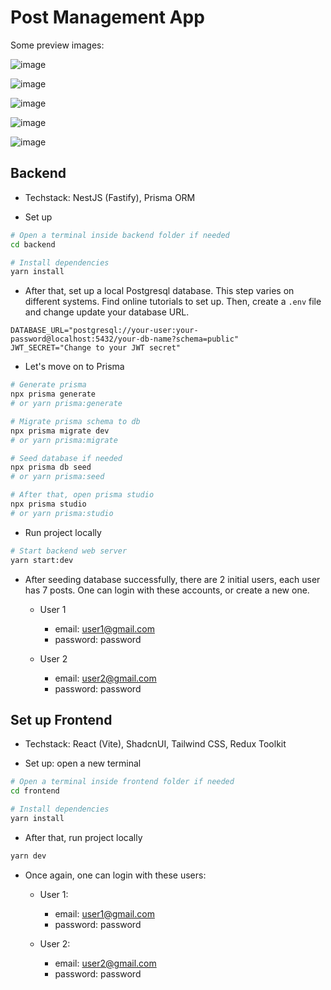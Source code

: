 # Post Management App

Some preview images:

![image](https://github.com/nguyenhieptech/post-management-app/assets/48057064/63fe6372-0c0f-44c9-a455-ac718014fe58)

![image](https://github.com/nguyenhieptech/post-management-app/assets/48057064/8ec27161-a86d-414a-8042-e0740c4535f3)

![image](https://github.com/nguyenhieptech/post-management-app/assets/48057064/b79b2dd5-2fd2-4dac-ae4c-4ad367089a24)

![image](https://github.com/nguyenhieptech/post-management-app/assets/48057064/8c3dfd17-5a93-4d73-a903-ee182f2e92b2)

![image](https://github.com/nguyenhieptech/post-management-app/assets/48057064/5388fe68-d456-4b96-b610-0a3af294e387)


## Backend

- Techstack: NestJS (Fastify), Prisma ORM

- Set up

```bash
# Open a terminal inside backend folder if needed
cd backend

# Install dependencies
yarn install
```

- After that, set up a local Postgresql database. This step varies on different systems. Find online tutorials to set up. Then, create a `.env` file and change update your database URL.

```env
DATABASE_URL="postgresql://your-user:your-password@localhost:5432/your-db-name?schema=public"
JWT_SECRET="Change to your JWT secret"
```

- Let's move on to Prisma

```bash
# Generate prisma
npx prisma generate
# or yarn prisma:generate

# Migrate prisma schema to db
npx prisma migrate dev
# or yarn prisma:migrate

# Seed database if needed
npx prisma db seed
# or yarn prisma:seed

# After that, open prisma studio
npx prisma studio
# or yarn prisma:studio
```

- Run project locally

```bash
# Start backend web server
yarn start:dev
```

- After seeding database successfully, there are 2 initial users, each user has 7 posts. One can login with these accounts, or create a new one.

  - User 1

    - email: user1@gmail.com
    - password: password

  - User 2

    - email: user2@gmail.com
    - password: password

## Set up Frontend

- Techstack: React (Vite), ShadcnUI, Tailwind CSS, Redux Toolkit

- Set up: open a new terminal

```bash
# Open a terminal inside frontend folder if needed
cd frontend

# Install dependencies
yarn install
```

- After that, run project locally

```bash
yarn dev
```

- Once again, one can login with these users:

  - User 1:

    - email: user1@gmail.com
    - password: password

  - User 2:

    - email: user2@gmail.com
    - password: password
